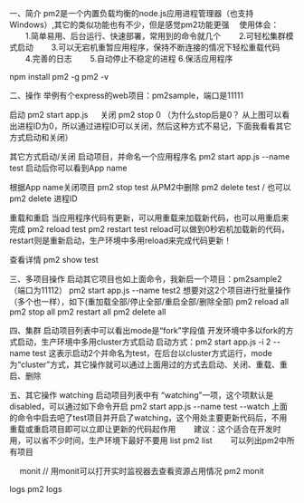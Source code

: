 一、简介
pm2是一个内置负载均衡的node.js应用进程管理器（也支持Windows）,其它的类似功能也有不少，但是感觉pm2功能更强
　使用体会：
　　1.简单易用、后台运行、快速部署，常用到的命令就几个
　　2.可轻松集群模式启动
　　3.可以无宕机重暂应用程序，保持不断连接的情况下轻松重载代码
　　4.完善的日志
　　5.自动停止不稳定的进程
6.保活应用程序

npm install pm2 -g
pm2 -v

二、操作
  举例有个express的web项目：pm2sample，端口是11111
  
  启动
  pm2 start app.js
　
  关闭
  pm2 stop 0 （为什么stop后是0？ 从上图可以看出进程ID为0，所以通过进程ID可以关闭，然后这种方式不易记，下面我看看其它方式启动和关闭）
  
  其它方式启动/关闭
  启动项目，并命名一个应用程序名
  pm2 start app.js --name test
  启动后你可以看到App name 
  
  根据App name关闭项目
  pm2 stop test
  从PM2中删除
  pm2 delete test /  也可以pm2 delete 进程ID
  
  重载和重启
  当应用程序代码有更新，可以用重载来加载新代码，也可以用重启来完成
  pm2 reload test
  pm2 restart test
  reload可以做到0秒宕机加载新的代码，restart则是重新启动，生产环境中多用reload来完成代码更新！
  
  查看详情
  pm2 show test
  
  三、多项目操作
  启动其它项目也如上面命令，我新启一个项目：pm2sample2（端口为11112）
  pm2 start app.js --name test2
  想要对这2个项目进行批量操作（多个也一样），如下(重加载全部/停止全部/重启全部/删除全部)
  pm2 reload all
  pm2 stop all
  pm2 restart all
  pm2 delete all
  
  四、集群
  启动项目列表中可以看出mode是“fork”字段值
  开发环境中多以fork的方式启动，生产环境中多用cluster方式启动
  启动方式：pm2 start app.js -i 2 --name test
  这表示启动2个并命名为test，在后台以cluster方式运行，mode为“cluster”方式，其它操作就可以通过上面用过的方式去启动、关闭、重载、重启、删除
  
  五、其它操作
   watching
   启动项目列表中有 “watching”一项，这个项默认是disabled，可以通过如下命令开启
   pm2 start app.js --name test --watch
   上面的命令中启去吧了test项目并开启了watching，这个用处主要更新代码后，不用重载或重启项目即可以立即让更新的代码起作用
　　建议：这个适合在开发时用，可以省不少时间，生产环境下最好不要用
   list
   pm2 list
　　可以列出pm2中所有项目
 
　 monit   // 用monit可以打开实时监视器去查看资源占用情况
   pm2 monit
   
   logs
    pm2 logs






  

